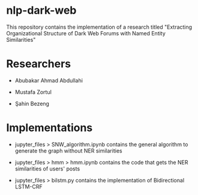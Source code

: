 # nlp-dark-web

This repository contains the implementation of a research titled "Extracting Organizational Structure of Dark Web Forums with Named Entity Similarities"


# Researchers
* Abubakar Ahmad Abdullahi

* Mustafa Zortul

* Şahin Bezeng

# Implementations
* jupyter_files > SNW_algorithm.ipynb contains the general algorithm to generate the graph without NER similarities

* jupyter_files > hmm > hmm.ipynb contains the code that gets the NER similarities of users' posts

* jupyter_files > bilstm.py contains the implementation of Bidirectional LSTM-CRF
